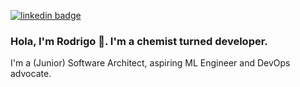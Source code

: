 [![linkedin badge](https://img.shields.io/badge/rodrigoegimenez-333?logo=linkedin)](https://www.linkedin.com/in/rodrigoegimenez/)

### Hola, I'm Rodrigo 👋. I'm a chemist turned developer. 

I'm a (Junior) Software Architect, aspiring ML Engineer and DevOps advocate.

<!-- - 🔭 I’m currently working on full-stack applications combining ExpressJS and Django backends with ReactJS frontends.

- 🌱 I’m currently learning Typescript and adding types to Python code. Also I'm diving myself into testing and all things related, including TDD, BDD, ATDD, and so on.

- ⚡ I'm an automation enthusiast, if some process can benefit from automation then I'll try to automate it. This has made me dive on the DevOps world. I've been writing Jenkins pipelines, Github Actions and CircleCI configs to aid in the process of building, testing and deploying applications. -->

<!--
**rodrigoegimenez/rodrigoegimenez** is a ✨ _special_ ✨ repository because its `README.md` (this file) appears on your GitHub profile.

Here are some ideas to get you started:

- 🔭 I’m currently working on ...
- 🌱 I’m currently learning ...
- 👯 I’m looking to collaborate on ...
- 🤔 I’m looking for help with ...
- 💬 Ask me about ...
- 📫 How to reach me: ...
- 😄 Pronouns: ...
- ⚡ Fun fact: ...
-->
